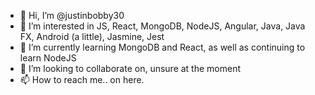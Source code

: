 - 👋 Hi, I’m @justinbobby30
- 👀 I’m interested in JS, React, MongoDB, NodeJS, Angular, Java, Java FX, Android (a little), Jasmine, Jest
- 🌱 I’m currently learning MongoDB and React, as well as continuing to learn NodeJS
- 💞️ I’m looking to collaborate on, unsure at the moment
- 📫 How to reach me.. on here.

<!---
justinbobby30/justinbobby30 is a ✨ special ✨ repository because its `README.md` (this file) appears on your GitHub profile.
You can click the Preview link to take a look at your changes.
--->
